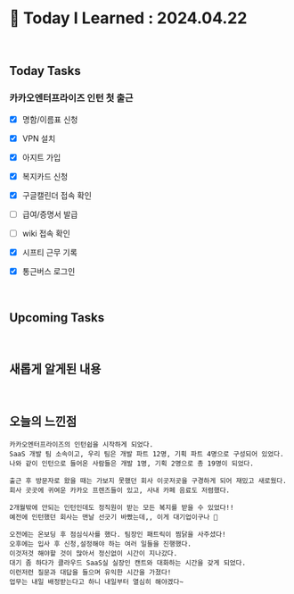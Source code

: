 # 📌 Today I Learned : 2024.04.22

<br>

## Today Tasks

### 카카오엔터프라이즈 인턴 첫 출근
- [x]  명함/이름표 신청
- [x]  VPN 설치
- [x]  아지트 가입
- [x]  복지카드 신청
- [x]  구글캘린더 접속 확인
- [ ]  급여/증명서 발급
- [ ]  wiki 접속 확인
- [x]  시프티 근무 기록
- [x]  통근버스 로그인


<br>

## Upcoming Tasks


<br>

## 새롭게 알게된 내용

<br>

## 오늘의 느낀점
```
카카오엔터프라이즈의 인턴쉽을 시작하게 되었다.
SaaS 개발 팀 소속이고, 우리 팀은 개발 파트 12명, 기획 파트 4명으로 구성되어 있었다.
나와 같이 인턴으로 들어온 사람들은 개발 1명, 기획 2명으로 총 19명이 되었다.

출근 후 방문자로 왔을 때는 가보지 못했던 회사 이곳저곳을 구경하게 되어 재밌고 새로웠다.
회사 곳곳에 귀여운 카카오 프렌즈들이 있고, 사내 카페 음료도 저렴했다.

2개월밖에 안되는 인턴인데도 정직원이 받는 모든 복지를 받을 수 있었다!!
예전에 인턴했던 회사는 맨날 선긋기 바빴는데,, 이게 대기업이구나 🥹

오전에는 온보딩 후 점심식사를 했다. 팀장인 패트릭이 찜닭을 사주셨다!
오후에는 입사 후 신청,설정해야 하는 여러 일들을 진행했다.
이것저것 해야할 것이 많아서 정신없이 시간이 지나갔다.
대기 좀 하다가 클라우드 SaaS실 실장인 캔트와 대화하는 시간을 갖게 되었다.
이런저런 질문과 대답을 들으며 유익한 시간을 가졌다!
업무는 내일 배정받는다고 하니 내일부터 열심히 해야겠다~

```
